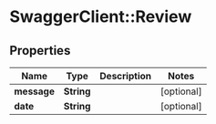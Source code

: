 # SwaggerClient::Review

## Properties
Name | Type | Description | Notes
------------ | ------------- | ------------- | -------------
**message** | **String** |  | [optional] 
**date** | **String** |  | [optional] 


